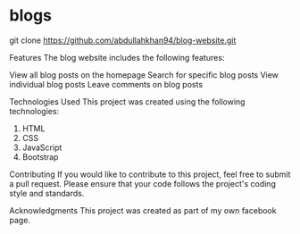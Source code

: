 # blogs
git clone https://github.com/abdullahkhan94/blog-website.git

Features
The blog website includes the following features:

View all blog posts on the homepage
Search for specific blog posts
View individual blog posts
Leave comments on blog posts

Technologies Used
This project was created using the following technologies:
1. HTML
2. CSS
3. JavaScript
4. Bootstrap

Contributing
If you would like to contribute to this project, feel free to submit a pull request. Please ensure that your code follows the project's coding style and standards.

Acknowledgments
This project was created as part of my own facebook page.

